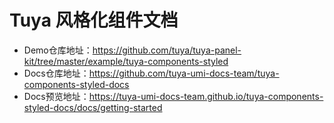 # Tuya 风格化组件文档

- Demo仓库地址：https://github.com/tuya/tuya-panel-kit/tree/master/example/tuya-components-styled
- Docs仓库地址：https://github.com/tuya-umi-docs-team/tuya-components-styled-docs
- Docs预览地址：https://tuya-umi-docs-team.github.io/tuya-components-styled-docs/docs/getting-started
